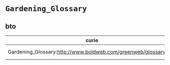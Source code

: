 # `Gardening_Glossary`

## bto

| curie                                                           |   usages | nodes                                                                                                           |
|-----------------------------------------------------------------|----------|-----------------------------------------------------------------------------------------------------------------|
| Gardening_Glossary:http://www.boldweb.com/greenweb/glossary.htm |        1 | [http://purl.obolibrary.org/obo/BTO:0000355](https://bioregistry.io/http://purl.obolibrary.org/obo/BTO:0000355) |
